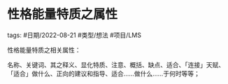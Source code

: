 
# 性格能量特质之属性

tags: #日期/2022-08-21 #类型/想法 #项目/LMS 

性格能量特质之相关属性：

名称、关键词、其之释义、显化特质、注意、概括、缺点、适合、「连接」天赋、「适合」做什么、正向的建议和指导、适合……做什么……于何时等等；
